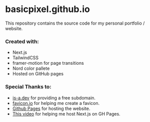# basicpixel.github.io

This repository contains the source code for my personal portfolio / website.

### Created with:

- Next.js
- TailwindCSS
- framer-motion for page transitions
- Nord color pallete
- Hosted on GitHub pages

### Special Thanks to:

- [is-a.dev](https://github.com/is-a-dev/register) for providing a free subdomain.
- [favicon.io](https://favicon.io) for helping me create a favicon.
- [Github Pages](https://pages.github.com/) for hosting the website.
- [This video](https://youtu.be/yRz8D_oJMWQ) for helping me host Next.js on GH Pages.

